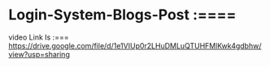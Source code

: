 # Login-System-Blogs-Post  :====



video Link Is :===  https://drive.google.com/file/d/1e1VIUp0r2LHuDMLuQTUHFMlKwk4gdbhw/view?usp=sharing